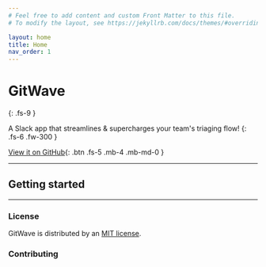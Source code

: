 ```yaml
---
# Feel free to add content and custom Front Matter to this file.
# To modify the layout, see https://jekyllrb.com/docs/themes/#overriding-theme-defaults

layout: home
title: Home
nav_order: 1
---
```

# GitWave
{: .fs-9 }

A Slack app that streamlines & supercharges your team's triaging flow!
{: .fs-6 .fw-300 }

[View it on GitHub](https://github.com/slackapi/gitwave){: .btn .fs-5 .mb-4 .mb-md-0 }

---

## Getting started







---


### License

GitWave is distributed by an [MIT license](https://github.com/pmarsceill/just-the-docs/tree/master/LICENSE.txt).

### Contributing




